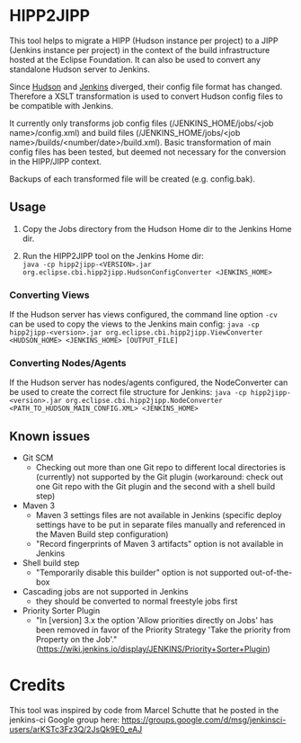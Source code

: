 # HIPP2JIPP

This tool helps to migrate a HIPP (Hudson instance per project) to a JIPP (Jenkins instance per project) in the context of the build infrastructure hosted at the Eclipse Foundation. It can also be used to convert any standalone Hudson server to Jenkins.

Since [Hudson](http://www.hudson-ci.org) and [Jenkins](http://jenkins.io) diverged, their config file format has changed. Therefore a XSLT transformation is used to convert Hudson config files to be compatible with Jenkins.

It currently only transforms job config files (/JENKINS_HOME/jobs/&lt;job name&gt;/config.xml) and build files (/JENKINS_HOME/jobs/&lt;job name&gt;/builds/&lt;number/date&gt;/build.xml). Basic transformation of main config files has been tested, but deemed not necessary for the conversion in the HIPP/JIPP context.

Backups of each transformed file will be created (e.g. config.bak).

## Usage

1. Copy the Jobs directory from the Hudson Home dir to the Jenkins Home dir.

2. Run the HIPP2JIPP tool on the Jenkins Home dir:<br>```java -cp hipp2jipp-<VERSION>.jar org.eclipse.cbi.hipp2jipp.HudsonConfigConverter <JENKINS_HOME> ```

### Converting Views

If the Hudson server has views configured, the command line option ```-cv``` can be used to copy the views to the Jenkins main config:
```java -cp hipp2jipp-<version>.jar org.eclipse.cbi.hipp2jipp.ViewConverter <HUDSON_HOME> <JENKINS_HOME> [OUTPUT_FILE]```

### Converting Nodes/Agents

If the Hudson server has nodes/agents configured, the NodeConverter can be used to create the correct file structure for Jenkins:
```java -cp hipp2jipp-<version>.jar org.eclipse.cbi.hipp2jipp.NodeConverter <PATH_TO_HUDSON_MAIN_CONFIG.XML> <JENKINS_HOME>```

## Known issues
* Git SCM
  * Checking out more than one Git repo to different local directories is (currently) not supported by the Git plugin (workaround: check out one Git repo with the Git plugin and the second with a shell build step)
* Maven 3
  * Maven 3 settings files are not available in Jenkins (specific deploy settings have to be put in separate files manually and referenced in the Maven Build step configuration)
  * "Record fingerprints of Maven 3 artifacts" option is not available in Jenkins
* Shell build step
  * "Temporarily disable this builder" option is not supported out-of-the-box
* Cascading jobs are not supported in Jenkins
  * they should be converted to normal freestyle jobs first
* Priority Sorter Plugin
  * "In [version] 3.x the option 'Allow priorities directly on Jobs' has been removed in favor of the Priority Strategy 'Take the priority from Property on the Job'." (https://wiki.jenkins.io/display/JENKINS/Priority+Sorter+Plugin)

# Credits
This tool was inspired by code from Marcel Schutte that he posted in the jenkins-ci Google group here:
https://groups.google.com/d/msg/jenkinsci-users/arKSTc3Fz3Q/2JsQk9E0_eAJ
